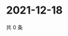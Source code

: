 # 2021-12-18

共 0 条

<!-- BEGIN WEIBO -->
<!-- 最后更新时间 Sat Dec 18 2021 00:22:19 GMT+0800 (China Standard Time) -->

<!-- END WEIBO -->
